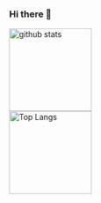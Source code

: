 ### Hi there 👋
<p align="left"> 
  
  <img alt="github stats" height="150px" src="https://github-readme-stats.vercel.app/api?username=raumigit&theme=tokyonight&show_icons=ture" /><br>
  <img alt="Top Langs" height="150px" src="https://github-readme-stats.vercel.app/api/top-langs/?username=raumigit&layout=compact&show_icons=true&theme=tokyonight" />
</p>
<!--
**raumigit/raumigit** is a ✨ _special_ ✨ repository because its `README.md` (this file) appears on your GitHub profile.

Here are some ideas to get you started:

- 🔭 I’m currently working on ...
- 🌱 I’m currently learning ...
- 👯 I’m looking to collaborate on ...
- 🤔 I’m looking for help with ...
- 💬 Ask me about ...
- 📫 How to reach me: ...
- 😄 Pronouns: ...
- ⚡ Fun fact: ...
-->
